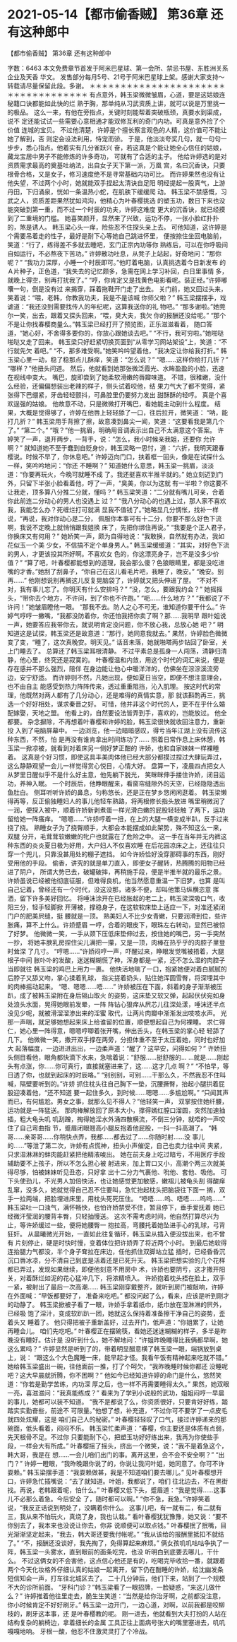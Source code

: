 # 2021-05-14【都市偷香贼】 第36章 还有这种郎中



【都市偷香贼】 第36章 还有这种郎中



字数：6463
本文免费章节首发于阿米巴星球、第一会所、禁忌书屋、东胜洲关系企业及天香 华文。
发售部分每月5号、21号于阿米巴星球上架。感谢大家支持～
转载请尽量保留此段。多谢。 ＊＊＊＊＊＊＊＊＊＊＊＊＊＊＊＊＊＊＊＊＊＊＊＊＊＊＊＊＊＊＊＊＊＊＊
有点意外，韩玉梁微微皱眉，心道，要是这姑娘连秘籍口诀都能如此快的烂 熟于胸，那单纯从习武资质上讲，就可以说是万里挑一的极品。
这么一来，有他在旁指点，关键时刻能帮着突破瓶颈，真要水到渠成，说不 定还能试试一些需要心意相通才能双修互利的奇门内功。可真是意外捡了个价值 连城的宝贝。
不过他清楚，许婷是个擅长察言观色的人精，这价值可不能让她了解到，否 则定会设法利用，恃宠而骄。
于是，他淡淡夸奖几句，就一句句一步步，悉心指点。他着实有几分雀跃兴 奋，若这真是个能让她全心信任的姑娘，藏龙宝居中男子不能修炼的许多奇功， 可就有了合适的主子。
他给许婷选的是对资质需求最高的奠基吐纳法，出自女子天下第一派，万凰 宫，名曰沉香诀，只要根骨合格，又是女子，修习速度绝不是寻常基础内功可比。
而许婷果然也没有让他失望，不过两个小时，她就能双手捏起太清诀自足阳 明经提起一股真气，上游丹田，下归涌泉，恍如一条温热小蛇，在肌肤下缓缓爬 动。
韩玉梁不禁感慨，习武之人，资质差距果然犹如鸿沟，他精心为叶春樱挑选 的塑玉功，数日下来也没能突破到第一重，而不过一个时辰的功夫，许婷这难度 更大的沉香诀，就已经摸到了二重境的门槛。
她喜笑颜开，显然来了兴致，运功不停，一张小脸红扑扑的，煞是诱人。
韩玉梁心头一痒，险些忍不住探头亲上去。
可他知道，这许婷是个需要吊着走的性子，最好是耐下心等她自己跳进怀里， 便按捺住坐回电脑前，笑道：“行了，练得差不多就去睡吧，玄门正宗内功等你 熟练后，可以在你呼吸间自如运行，不必熬夜下苦功。”
许婷散功吐息，从凳子上站起，好奇地问：“那你呢？”
“我功力深厚，小睡一个时辰即可。”他盯着电脑，认真挑选着今日新发布 的Ａ片种子，正色道，“我失去的记忆颇多，急需在网上学习补回，白日里事情 多，就晚上得空，别再打扰我了。”
“哼，你肯定又是找黄色电影看呢。装正经。”许婷嘟囔一句，倒是没有过 来揭穿，踩着拖鞋开门走了出去。
关门前，她又回过头来，笑着说：“喂，老韩，你教我功夫，我是不是该喊 你师父啦？”
韩玉梁摆摆手，戏谑道：“我还没到需要找传人的年纪呢，这算我送你的礼 物吧。”
“那多谢啦。”她莞尔一笑，出去，跟着又探头回来，“喂，臭大夫，我欠 你的报酬还没给呢。”
“那个不是让你找春樱商量么。”韩玉梁已经打开了预览图，正乐滋滋看着， 随口答道，“她心好，不舍得多要你的，你放心跟她谈去吧。”
“不行，我可穷啦。”她啪哒啪哒又走了回来。
韩玉梁只好赶紧切换页面到“从零学习网站架设”上，笑道：“不行就先欠 着吧。”
“不，那多难受啊。”她笑吟吟望着他，“我决定让你给我打折。”
韩玉梁心里一动，稳了稳那点儿酥痒，笑道：“怎么说？”
“嗯……这样你给打几折？”
“哪样？”他扭头问道。
然后，他就看到她那张微泛霞光、水眸盈盈的小脸，迅速在视线中变大。
嘴巴，旋即尝到了她柔软滑嫩的唇瓣味道。
不错，很稚嫩，没什么经验，还偏偏想装出老辣的样子，侧头试着咬他，结 果力气大了都不觉得，紧张得下巴绷紧，牙齿轻轻颤抖，可鼻腔里仍要努力发出 甜酥酥的轻哼。
真是个喜欢逞强的姑娘。
他故意不动，只是微微打开嘴巴，看她能主动到什么程度。
结果，大概是觉得够了，许婷在他唇上轻轻舔了一口，往后拉开，微笑道： “呐，能打几折？”
韩玉梁用手背擦了擦，故意凑到鼻尖一闻，笑道：“这要看我是第几个了。”
“第二个。”
“哦？”他一挑眉，明确用音调表示出自己不太满意这个答案。
许婷笑了一声，退开两步，一背手，说：“怎么，我小时候亲我姐，还要你 允许啊？”
就知道她不至于蠢到自贬身价，韩玉梁略一思忖，道：“六折，我明天跟春 樱说。时候不早了，你休息吧。”
许婷迈向门口，扶着框一回头，像是在试探什么一样，笑吟吟地问：“你还 不睡啊？”
知道她什么意思，韩玉梁一挑眉，淡淡道：“你要再玩火，今晚可就睡不成 了。我还挺喜欢半推半就的。”
她立刻迈到门外，只留下半张小脸看着他，哼了一声，“臭美，你以为这就 有一半啦？你这要不让我走，顶多算八分推二分就，懂吗？”
韩玉梁笑道：“二分就有嘴儿可亲，合着你此前连二分动心的男人也没遇上 过？”
“我八分动心的也遇上过，那人家不喜欢我，我能怎么办？死缠烂打可就满 显我不值钱了。”她略显几分惆怅，找补一样说，“再说，我对你动心是二分， 佩服你本事可有十二分，你要不那么好色下流啊，我说不定晚上就悄悄跟我姐换 床了，先把你绑住再说。”
“我要是个正人君子，你换床又有何用？”
她娇笑一声，颇为自得地说：“我敢换，自然就有办法，我如花似玉一个美 少女，不信搞不定个单身男人。”
韩玉梁缓缓道：“其实，对好色下流的男人，才更该投其所好啊。不喜欢女 色的，你这漂亮身子，岂不是没多少价值？”
“算了吧，叶春樱都能想到的道理，我会那么傻？色狼眼睛里，都是没吃进 嘴的才香。”她刮了刮鼻子，“你自己在这儿看毛片吧，我睡了，晚安。”
“晚安。别再……”
他刚想说别再搁这儿反复晃脑袋了，许婷就又把头伸进了屋。
“不对不对，我有事儿忘了。你明天有什么安排吗？”
“没，怎么，要跟我约会？”
她摇摇头，“带你去个地方，不许问，到了你也不许跑。”
“呃……什么地方？”
“我都说了不许问！”她皱眉瞪他一眼。
“那我不去。防人之心不可无，谁知道你要干什么。”
许婷气哼哼一撇嘴，“我都没防着你，你还怕我把你卖了啊？那……我明早 跟叶姐说一声，她要答应我带你去，就说明肯定没问题，你不放心我，总放心她 吧？”
明知道这是试探，韩玉梁还是故意道：“那行，她同意我就去。”
果然，许婷脸色微微变了变，“睡了，这次真晚安。明天见。”
话音未落，她就啪嗒两步钻回了卧室，关上门睡去了。
总算还了韩玉梁耳根清静。
不过平素总是孤身一人闯荡，清静归清静，他心里，终究还是寂寞的。
叶春樱温和内敛，用这个时代的词汇来说，便是存在感并不那么强烈，陪伴 在身边能让他心中暖洋洋的，仿佛坐在淙淙溪流旁边，安宁舒适。
而许婷则不然，凡她出现，便如夏日当空，即便不想注意理会，也不由自主 能感受到热力阵阵传来，透过重重阻挡，沁入肌理。
按这时代的常理，他既然对两人都有了几分动心，还是难得的真情实意，那 就该斟酌再三，挑选一个好好相处，谋求秦晋之好。
可惜，他并非这个时代的人，更不在乎什么婚配嫁娶，天地之盟。
他看上的，自然要设法皆弄到手，喜欢的，岂能放过。
他全都要。
杂念摒除，不再想着叶春樱和许婷的脸，韩玉梁很快就收回注意力，重新投 入到了电脑屏幕中。
一边浏览，他一边暗暗感叹，得亏当年江湖上没有流传这种东西，不然，怕 是再没有谁肯拿出时间练功了……
照着日常作息上床休憩，韩玉梁一掀凉被，就看到对着床另一侧好梦正酣的 许娇，也和自家妹妹一样裸睡着。
这真是个好习惯，即使这具丰美肉体他已经大部分都摸过捏过大肆玩弄过， 这么静静观望一会儿一样觉得赏心悦目，心情大好。
盘算一下，凌晨四点把女人从梦里日醒似乎不是什么好主意，他先躺下脱光， 笑眯眯伸手搂住许娇，闭目运功，养神入眠。
一个时辰后，他睁眼醒来，看窗帘缝隙外的天空，已经隐隐透出鱼肚白。
侧耳听听许娇的鼻息，匀称悠长，还是正在梦乡悠闲闲逛着。
韩玉梁懒得再等，反正偷独睡妇人的事儿他轻车熟路，将两根修长指头放进 嘴里稍微润了一润，便探入被中，顺着许娇新剥煮蛋一样光滑白嫩的屁股轻轻触 了两下，运功留给她一阵瘙痒。
“嗯嗯……”许娇哼着一扭，在上的大腿一横变成半趴，反手过来挠了挠。
熟睡女子为了挠臀顺手，大都会本能摆成如此架势，殊不知这么一来，双腿 分开，毛茸茸软嫩嫩的牝户也就露在了危险之中。
这一手在当年并无内裤这种东西的炎炎夏日极为好用，大户妇人不仅喜欢睡 在后花园凉床之上，还往往只穿一个兜儿，只靠没甚用处的棚子遮挡。
如今许娇恰好没穿那碍事的东西，刚好受用他的手段。
偷香，讲究的就是单刀直入，即便女子醒转，热腾腾的阳物已经进了阴户， 所谓大势已去，破罐破摔，再稍施手段，便是半推半就的最乐之景。
许娇虽说已经被他彻底征服，但难得良机，他当然愿意重温一下旧梦，也算 是叫自己记着，曾经还有一个时代，没这没那，诸多不便，却叫他策马纵横恣意 挥洒，留下许多美好回忆。
将唾沫涂开在已经胀起的老二上，韩玉梁深吸口气，收阳三分，轻手轻脚掀 开薄被，撑稳身子，在这软软床垫上适应一下，对准还紧闭门户的肥美屄缝，挺 腰就是一顶。
熟美妇人不比少女青嫩，只要润滑到位，些许胀痛，算不上什么。许娇蹙眉 一哼，合着的眼皮下，眼珠左右转动，显然已被惊了好梦。
他微微一笑，一手从颈下压低床垫伸过去，按住她的嘴巴，另一手突然一抄， 将她丰腴乳房捏住尖儿满把一攥，又是一顶，肉棒在热乎乎的肉腔子里登时耸深 了几寸。
“哼嗯……”许娇闷哼一声，吓醒过来，睁眼发觉嘴被捂着，大腿根子中间 胀卟卟的发酸，迷迷糊糊慌了神，浑身都是一紧，还不怎么湿的肉腔子当即就往 韩玉梁的鸡巴上用力一裹。
他快活地喘了一口，抱紧她便对着白腻腻的后脖子又舔又吻，掌心揉着乳球， 指尖搓着奶头，贴住她浑圆雪臀，将深埋其中的肉棒摇动起来。
“嗯、嗯嗯……唔……”
许娇被压在下面，斜着的身子渐渐被压趴，成了被韩玉梁附在身后隔山取火 的姿势，这床垫又软又弹，起起伏伏宛如身处浪头水面，晃得她眼前发晕，一阵 阵钻心狠痒从屄芯儿往深处漾，唾沫还半点没见少呢，就被滑溜溜渗出来的淫蜜 取代，让两片肉瓣中渐渐发出吱吱水声。
光那一声喘，就足够她想起来床上给谁留的位置，顺便想起自己为何裸睡。 求仁得仁，她心里一阵得意，嗯嗯哼唧着张开嘴，伸出舌头，在韩玉梁的掌心轻 轻舔了几下。
他微微一笑，撒开双手撑在两旁，分担体重不至于太压着她，同时也好加大 起落幅度，一边进进出出，一边柔声道：“醒了？这早安，问得如何？”
许娇扭头侧目看他，眼角都快滴下水来，急喘着说：“舒服……挺舒服的… …就是……刚起头有点涨，你……你可真行，直接就塞进来了，这……这才几点 啊？”
“不怕早，等日透了你，也就到起床的时辰咯。”
“别别别，可别……干那么久，不然我忍不住叫喊，隔壁要听到的。”许娇 抓住枕头往自己胸下一垫，沉腰撅臀，抬起小腿拱着屁股迎凑着他，“还不知道 要一起住多久，到时候……嗯嗯……多尴尬啊。”
“只闻其声而已，有何尴尬。男女之事，就那么见不得人？”他轻笑一声， 双掌按住她纤腰，运功就是一阵猛送。
那肉棒解放回了原本大小，撑得嫣红膣口溜圆，突然加速抽插，粗大龟头叽 叽刮蹭，掏得她淫水外涌四散横流，不倒三分钟，就唔的一声咬住了自己弯曲指 节，蹙眉闭眼翘高小腿反抱着他屁股，一抖一抖高潮了。
“韩哥……亲哥哥……你稍快点弄，我都……都去过了……你随时射……没 事儿的……”等泄了第二次，许娇有点慌神，扭头小声催促，自己也卖力往中间 夹紧，只求湿淋淋的蚌肉能赶紧把他精液唆出。
她在前夫身上吃过暗亏，不用医疗手段辅助要不上孩子，所以不怎么担心被 射进来，加上胃口又小，高潮个两三次就美得尽够，怕被妹妹听见丑态，只好拿 出十二分力气裹他、吮他、套他、吸他。
可下头使劲儿，不光男人加倍快活，也让她感觉更加敏感，嫩褶儿被龟头刮 得酸痒乱窜，没多久，她就觉得自己忍不住要叫，急忙抬起枕头把脑袋往下面一 搁，双手一拉两端，把脸埋进床里，用枕头死死压住。
“唔唔……呜、唔唔……呜呜……”
韩玉梁吐一口浊气，满怀畅快，也怕许娇禁受不住，暂且停下，垂手爱抚着 她已经微汗莹润的腰背丰臀，只轻抽慢送。
这次不需考虑时间，他自然打算尽兴为止，等许娇缓过一些，便将她腰臀一 抱拉高，弯腰托着她坠进手心的乳球，弓背狂奸。
从晨曦微光开始，一直如此往复循环，韩玉梁从插入便没拔出来，也不曾有 片刻停止，硬是时快时慢，变着体位把许娇弄了将近两个小时。
到最后她软得连抬腿力气都没，半个身子耷拉在床边，任他抓住双脚站立猛 插时，已经昏昏沉沉口唇冰凉，分不清自己到底是活着还是已死升天。
韩玉梁把想实验的几个花样都已弄过，发现如果继续，即便他刻意不用房中 术，许娇也要阴亏，这才撒开阳关，对着酥烂如泥的花心猛冲几下，将浓精喷入。
许娇抱着枕头捂在脸上，双手一紧，被射出了最后一次高潮……
韩玉梁刚穿戴整齐，就听到房门被敲响，许婷在外面喊：“早饭都要好了， 准备来吃吧。”
都没问起了么，看来，应该是听到刚才的动静了。
韩玉梁掀被子看了一眼，许娇手拿着纸巾，纸巾放在湿淋淋的屄外，已经吸 饱了淫汁，变成软趴趴一团，她就这么保持着准备擦干净自己的姿势，歪着头又 睡着了。
他只得把被子重新盖好，过去开门，低声道：“你姐累了，让她再睡会儿。 咱们先吃吧。”
叶春樱正在摆碗筷，看她还迷迷糊糊的样子，多半是昨晚没有睡好。估计是 没听到什么，她不解地问：“许姐昨晚睡得比我俩都早啊，她这么累吗？”
许婷显然是听到了的，带着明显醋意横了韩玉梁一眼，端锅放到桌上，说： “跟这么个大色魔睡一床，能早起才怪。我看午饭有精神起来吃就不错。”
她给韩玉梁盛出一碗，往他面前一推，打了个呵欠，“我昨晚睡时候你都还 没睡呢吧？这大早晨就折腾，你不困啊？”
他如今已经知道许婷的命门是什么，悠然笑道：“你若是勤学苦练，内功深 厚之后，也一样不再需要睡得太久。”
果然，她双眼一亮，喜滋滋问：“我真能练成？”
看来为了学到小说般的武功，姐姐闷哼一早晨的事儿，她都可以装不知道。
“我不是都说了么，你资质很好，只要肯好好练，踏踏实实勤奋些，前途不 可限量。”他想了想，补充道，“不过你可不要学了一点皮毛就四处炫耀，这是 咱们自己人的秘密。”
叶春樱轻轻叹了口气，接过许婷递来的那碗面，低头看着，闷闷不乐。
韩玉梁忙柔声道：“春樱，你主要还是体质有点弱，先天根骨不足。不过你 只要能耐下心，把塑玉功好好练出来，我再为你使些手段，一样会大有所成。”
叶春樱摇了摇头，挤出一个微笑，说：“我不是着急这个，韩大哥，我是在 想……一会儿咱们出门的事。离开这里，会不会不安全啊？”
“出门？”
许婷一瞪眼，“我昨晚跟你说了的，你说让我问叶姐，她同意了。你可不许 耍赖。”
韩玉梁摆手道：“我耍赖做甚，我是不知道咱们要去哪儿。”
见叶春樱想开口，许婷急忙插嘴说：“去了就知道。叶姐，我都说了，咱们 往北边去，不在黑街找。再说，老韩跟着呢，怕什么。”
叶春樱又低下头，蹙眉道：“我是觉得……这事儿不必那么着急。今后安全 了，随时都可以啊。”
“你不急，我急。”许婷笑着说，“我反正话说到明处了，没瞒着你什么。 这事儿吧，有一就有二，有二就有三，我从来不怕玩火，真烧了身，我也认栽。”
看叶春樱犹犹豫豫，她又说：“要不你别去了，我本来也没说让你去，你非 说顺便可以取点钱。”
叶春樱抿了抿嘴，目光渐渐坚定起来，“我去，韩大哥还要我付帐呢。”
“我从该给的报酬里抵扣不就结了。”
“不，报酬还没谈好，我先掏了，免得算起来麻烦。”
俩女孩叽叽咕咕争执了一阵，韩玉梁一头雾水，直到眼前的面条吃完，也没 听明白到底要去哪儿，干什么。
不过这俩女的不会害他，这点信心他还是有的，吃喝完毕收拾一番，就跟着 两个今天化妆格外仔细认真的姑娘一起离开，留下仍在酣睡的许娇，给沈幽发条 短信知会一声，打车往北城区去了。
二十几分钟后，他们下来，站到了一个规模不大的诊所前面。
“牙科门诊？”韩玉梁看了一眼招牌，一脸疑惑，“来这儿做什么？”
许婷推着他往里走去，脆生生笑道：“当然是给你治牙啊，之前都没注意， 你小时候肯定不好好刷牙。”
韩玉梁一边开门，一边心道，对啊，以前我都是咬柳枝的，刷牙这本事，还 是叶春樱教的呢。
刚一进去，他就看到大夫打扮的人站在结构复杂的躺椅边，拿着细长的金属 工具正往上面病号张大的嘴里塞进去，叽叽嘎嘎地响。
牙根一酸，他忍不住激灵灵打了个冷战。



